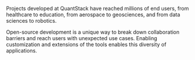 Projects developed at QuantStack have reached millions of end users,
from healthcare to education, from aerospace to geosciences, and
from data sciences to robotics.


Open-source development is a unique
way to break down collaboration barriers and reach users with
unexpected use cases. Enabling customization and extensions of the
tools enables this diversity of applications.
